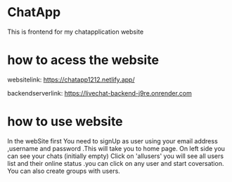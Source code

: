 # ChatApp

 This is frontend for my chatapplication website 


# how to acess the website 
websitelink: https://chatapp1212.netlify.app/

backendserverlink: https://livechat-backend-j9re.onrender.com
# how to use website
In the webSite first You need to signUp as user using your email address ,username and password .This will take you to home page.
On left side you can see your chats (initially empty) Click on 'allusers' you will see all users list and their online status .you can click on any user and start coversation. You can also create groups with users.